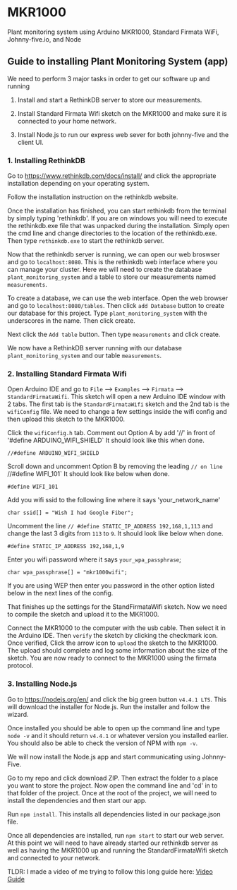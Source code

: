# MKR1000
Plant monitoring system using Arduino MKR1000, Standard Firmata WiFi, Johnny-five.io, and Node

## Guide to installing Plant Monitoring System (app)

We need to perform 3 major tasks in order to get our software up and running

1. Install and start a RethinkDB server to store our measurements.

2. Install Standard Firmata Wifi sketch on the MKR1000 and make sure it is connected to your home network.

3. Install Node.js to run our express web sever for both johnny-five and the client UI.

### 1. Installing RethinkDB

Go to https://www.rethinkdb.com/docs/install/ and click the appropriate installation depending on your operating system.

Follow the installation instruction on the rethinkdb website.

Once the installation has finished, you can start rethinkdb from the terminal by simply typing 'rethinkdb'. If you are on windows you will need to execute the rethinkdb.exe file that was unpacked during the installation. Simply open the cmd line and change directories to the location of the rethinkdb.exe. Then type `rethinkdb.exe` to start the rethinkdb server.

Now that the rethinkdb server is running, we can open our web broswser and go to `localhost:8080`. This is the rethinkdb web interface where you can manage your cluster. Here we will need to create the database `plant_monitoring_system` and a table to store our measurements named `measurements`.

To create a database, we can use the web interface. Open the web browser and go to `localhost:8080/tables`. Then click `add Database` button to create our database for this project. Type `plant_monitoring_system` with the underscores in the name. Then click create.

Next click the `Add table` button. Then type `measurements` and click create.

We now have a RethinkDB server running with our database `plant_monitoring_system` and our table `measurements`.

### 2. Installing Standard Firmata Wifi

Open Arduino IDE and go to `File` --> `Examples` --> `Firmata` --> `StandardFirmataWifi`.
This sketch will open a new Arduino IDE window with 2 tabs. The first tab is the `StandardFirmataWifi` sketch and the 2nd tab is the `wifiConfig` file. We need to change a few settings inside the wifi config and then upload this sketch to the MKR1000.

Click the `wifiConfig.h` tab.
Comment out Option A by add '//' in front of '#define ARDUINO_WIFI_SHIELD`
It should look like this when done.

`//#define ARDUINO_WIFI_SHIELD`

Scroll down and uncomment Option B by removing the leading `// on line `//#define WIFI_101`
It should look like below when done.

`#define WIFI_101`

Add you wifi ssid to the following line where it says 'your_network_name'

`char ssid[] = "Wish I had Google Fiber";`

Uncomment the line `// #define STATIC_IP_ADDRESS 192,168,1,113` and change the last 3 digits from `113` to `9`.
It should look like below when done.

`#define STATIC_IP_ADDRESS 192,168,1,9`

Enter you wifi password where it says `your_wpa_passphrase`;

`char wpa_passphrase[] = "mkr1000wifi";`

If you are using WEP then enter you password in the other option listed below in the next lines of the config.

That finishes up the settings for the StandFirmataWifi sketch. Now we need to compile the sketch and upload it to the MKR1000.

Connect the MKR1000 to the computer with the usb cable. Then select it in the Arduino IDE. Then `verify` the sketch by clicking the checkmark icon.
Once verified, Click the arrow icon to `upload` the sketch to the MKR1000.
The upload should complete and log some information about the size of the sketch.
You are now ready to connect to the MKR1000 using the firmata protocol.

### 3. Installing Node.js

Go to https://nodejs.org/en/ and click the big green button `v4.4.1 LTS`. This will download the installer for Node.js. Run the installer and follow the wizard.

Once installed you should be able to open up the command line and type `node -v` and it should return `v4.4.1` or whatever version you installed earlier. You should also be able to check the version of NPM with `npm -v`.

We will now install the Node.js app and start communicating using Johnny-Five.

Go to my repo and click download ZIP. Then extract the folder to a place you want to store the project. Now open the command line and 'cd' in to that folder of the project.
Once at the root of the project, we will need to install the dependencies and then start our app.

Run `npm install`. This installs all dependencies listed in our package.json file.

Once all dependencies are installed, run `npm start` to start our web server. At this point we will need to have already started our rethinkdb server as well as having the MKR1000 up and running the StandardFirmataWifi sketch and connected to your network.


TLDR: I made a video of me trying to follow this long guide here:
[Video Guide](https://youtu.be/XD4Cotwo1-4)
